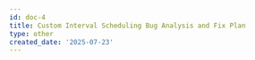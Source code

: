 ```yaml
---
id: doc-4
title: Custom Interval Scheduling Bug Analysis and Fix Plan
type: other
created_date: '2025-07-23'
---
```



